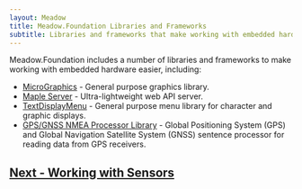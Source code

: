 ```yaml
---
layout: Meadow
title: Meadow.Foundation Libraries and Frameworks
subtitle: Libraries and frameworks that make working with embedded hardware easier.
---
```


Meadow.Foundation includes a number of libraries and frameworks to make working with embedded hardware easier, including:

* [MicroGraphics](/Meadow/Meadow.Foundation/Libraries_and_Frameworks/uGraphics) - General purpose graphics library.
* [Maple Server](/Meadow/Meadow.Foundation/Libraries_and_Frameworks/Maple.Server) - Ultra-lightweight web API server.
* [TextDisplayMenu](/Meadow/Meadow.Foundation/Libraries_and_Frameworks/TextDisplayMenu/) - General purpose menu library for character and graphic displays.
* [GPS/GNSS NMEA Processor Library](/Meadow/Meadow.Foundation/Libraries_and_Frameworks/Gps_Gnss_Nmea_Processor/) - Global Positioning System (GPS) and Global Navigation Satellite System (GNSS) sentence processor for reading data from GPS receivers.


## [Next - Working with Sensors](/Meadow/Meadow.Foundation/Working_with_Sensors/)